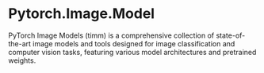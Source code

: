 # Pytorch.Image.Model
 PyTorch Image Models (timm) is a comprehensive collection of state-of-the-art image models and tools designed for image classification and computer vision tasks, featuring various model architectures and pretrained weights.
